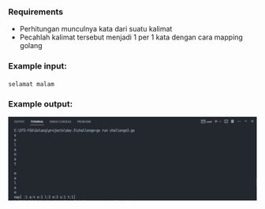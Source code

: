### Requirements
- Perhitungan munculnya kata dari suatu kalimat
- Pecahlah kalimat tersebut menjadi 1 per 1 kata dengan cara mapping golang

### Example input: 
`selamat malam`

### Example output:
![Output Challenge 1](challenge3_output.png)

